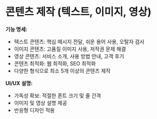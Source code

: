 # 콘텐츠 제작 (텍스트, 이미지, 영상)

<p><b>기능 명세:</b></p><ul><li>텍스트 콘텐츠: 핵심 메시지 전달, 쉬운 용어 사용, 오탈자 검사</li><li>이미지 콘텐츠: 고품질 이미지 사용, 저작권 문제 해결</li><li>영상 콘텐츠: 서비스 소개, 사용 방법 안내, 고객 후기</li><li>콘텐츠 최적화: 웹 최적화, SEO 최적화</li><li>다양한 형식으로 최소 5개 이상의 콘텐츠 제작</li></ul><p><b>UI/UX 설명:</b></p><ul><li>가독성 확보: 적절한 폰트 크기 및 줄 간격</li><li>이미지 및 영상 설명 제공</li><li>반응형 디자인 적용</li></ul>